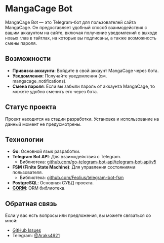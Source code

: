# MangaCage Bot

MangaCage Bot — это Telegram-бот для пользователей сайта MangaCage. Он предоставляет удобный способ взаимодействия с вашим аккаунтом на сайте, включая получение уведомлений о выходе новых глав в тайтлах, на которые вы подписаны, а также возможность смены пароля.

## Возможности

- **Привязка аккаунта**: Войдите в свой аккаунт MangaCage через бота.
- **Уведомления**: Получайте уведомления (см. mangacage_notifications).
- **Смена пароля**: Если вы забыли пароль от аккаунта MangaCage, то можете удобно сменить его через бота.

## Статус проекта

Проект находится на стадии разработки. Установка и использование на данный момент не предусмотрены.

## Технологии

- **Go**: Основной язык разработки.
- **Telegram Bot API**: Для взаимодействия с Telegram.
  - Библиотека: [github.com/go-telegram-bot-api/telegram-bot-api/v5](https://github.com/go-telegram-bot-api/telegram-bot-api)
- **FSM (Finite State Machine)**: Для управления состояниями пользователя.
  - Библиотека: [github.com/Feolius/telegram-bot-fsm](https://github.com/Feolius/telegram-bot-fsm)
- **PostgreSQL**: Основная СУБД проекта.
- **[GORM](https://gorm.io/)**: ORM библиотека.

##  Обратная связь

Если у вас есть вопросы или предложения, вы можете связаться со мной:
- [GitHub Issues](https://github.com/Araks1255/mangacage/issues)
- Telegram: [@Araks4621](https://t.me/Araks4621)